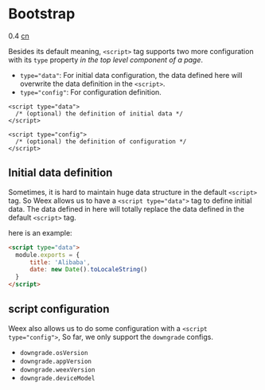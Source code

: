 # Bootstrap
<span class="weex-version">0.4</span>
<a href="https://github.com/weexteam/article/issues/29"  class="weex-translate">cn</a>

Besides its default meaning, `<script>` tag supports two more configuration with its `type` property *in the top level component of a page*.

* `type="data"`: For initial data configuration, the data defined here will overwrite the data definition in the `<script>`.
* `type="config"`: For configuration definition.

```
<script type="data">
  /* (optional) the definition of initial data */
</script>

<script type="config">
  /* (optional) the definition of configuration */
</script>
```

## Initial data definition

Sometimes, it is hard to maintain huge data structure in the default `<script>` tag. So Weex allows us to have a `<script type="data">` tag to define initial data. The data defined in here will totally replace the data defined in the default `<script>` tag.

here is an example:

```html
<script type="data">
  module.exports = {
      title: 'Alibaba',
      date: new Date().toLocaleString()
  }
</script>
```

## script configuration

Weex also allows us to do some configuration with a `<script type="config">`, So far, we only support the `downgrade` configs.

- `downgrade.osVersion`
- `downgrade.appVersion`
- `downgrade.weexVersion`
- `downgrade.deviceModel`
